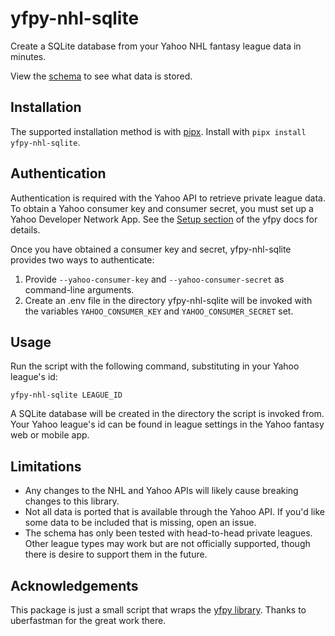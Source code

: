 # yfpy-nhl-sqlite

Create a SQLite database from your Yahoo NHL fantasy league data in minutes.

View the [schema](yfpy_nhl_sqlite/schema.sql) to see what data is stored.

## Installation

The supported installation method is with [pipx](https://pipx.pypa.io/stable/). Install with `pipx install yfpy-nhl-sqlite`.

## Authentication

Authentication is required with the Yahoo API to retrieve private league data. To obtain a Yahoo consumer key and consumer secret, you must set up a Yahoo Developer Network App. See the [Setup section](https://yfpy.uberfastman.com/readme/#yahoo-developer-network-app) of the yfpy docs for details.

Once you have obtained a consumer key and secret, yfpy-nhl-sqlite provides two ways to authenticate:

1. Provide `--yahoo-consumer-key` and `--yahoo-consumer-secret` as command-line arguments.
2. Create an .env file in the directory yfpy-nhl-sqlite will be invoked with the variables `YAHOO_CONSUMER_KEY` and `YAHOO_CONSUMER_SECRET` set.

## Usage

Run the script with the following command, substituting in your Yahoo league's id:

```
yfpy-nhl-sqlite LEAGUE_ID
```

A SQLite database will be created in the directory the script is invoked from. Your Yahoo league's id can be found in league settings in the Yahoo fantasy web or mobile app.

## Limitations

- Any changes to the NHL and Yahoo APIs will likely cause breaking changes to this library.
- Not all data is ported that is available through the Yahoo API. If you'd like some data to be included that is missing, open an issue.
- The schema has only been tested with head-to-head private leagues. Other league types may work but are not officially supported, though there is desire to support them in the future.

## Acknowledgements

This package is just a small script that wraps the [yfpy library](https://github.com/uberfastman/yfpy). Thanks to uberfastman for the great work there.
